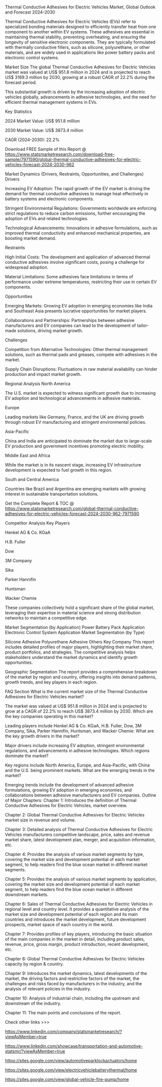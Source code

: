 Thermal Conductive Adhesives for Electric Vehicles Market, Global Outlook and Forecast 2024-2030

Thermal Conductive Adhesives for Electric Vehicles (EVs) refer to specialized bonding materials designed to efficiently transfer heat from one component to another within EV systems. These adhesives are essential in maintaining thermal stability, preventing overheating, and ensuring the longevity of sensitive electronic components. They are typically formulated with thermally conductive fillers, such as silicone, polyurethane, or other materials, and are widely used in applications like power battery packs and electronic control systems.

Market Size
The global Thermal Conductive Adhesives for Electric Vehicles market was valued at US$ 951.8 million in 2024 and is projected to reach US$ 3169.3 million by 2030, growing at a robust CAGR of 22.2% during the forecast period.

This substantial growth is driven by the increasing adoption of electric vehicles globally, advancements in adhesive technologies, and the need for efficient thermal management systems in EVs.

Key Statistics

2024 Market Value: US$ 951.8 million

2030 Market Value: US$ 3873.4 million

CAGR (2024-2030): 22.2%

Download FREE Sample of this Report @ https://www.statsmarketresearch.com/download-free-sample/7971590/global-thermal-conductive-adhesives-for-electric-vehicles-forecast-2024-2030-962


Market Dynamics (Drivers, Restraints, Opportunities, and Challenges)
Drivers

Increasing EV Adoption: The rapid growth of the EV market is driving the demand for thermal conductive adhesives to manage heat effectively in battery systems and electronic components.

Stringent Environmental Regulations: Governments worldwide are enforcing strict regulations to reduce carbon emissions, further encouraging the adoption of EVs and related technologies.

Technological Advancements: Innovations in adhesive formulations, such as improved thermal conductivity and enhanced mechanical properties, are boosting market demand.

Restraints

High Initial Costs: The development and application of advanced thermal conductive adhesives involve significant costs, posing a challenge for widespread adoption.

Material Limitations: Some adhesives face limitations in terms of performance under extreme temperatures, restricting their use in certain EV components.

Opportunities

Emerging Markets: Growing EV adoption in emerging economies like India and Southeast Asia presents lucrative opportunities for market players.

Collaborations and Partnerships: Partnerships between adhesive manufacturers and EV companies can lead to the development of tailor-made solutions, driving market growth.

Challenges

Competition from Alternative Technologies: Other thermal management solutions, such as thermal pads and greases, compete with adhesives in the market.

Supply Chain Disruptions: Fluctuations in raw material availability can hinder production and impact market growth.

Regional Analysis
North America

The U.S. market is expected to witness significant growth due to increasing EV adoption and technological advancements in adhesive materials.

Europe

Leading markets like Germany, France, and the UK are driving growth through robust EV manufacturing and stringent environmental policies.

Asia-Pacific

China and India are anticipated to dominate the market due to large-scale EV production and government incentives promoting electric mobility.

Middle East and Africa

While the market is in its nascent stage, increasing EV infrastructure development is expected to fuel growth in this region.

South and Central America

Countries like Brazil and Argentina are emerging markets with growing interest in sustainable transportation solutions.

Get the Complete Report & TOC @ https://www.statsmarketresearch.com/global-thermal-conductive-adhesives-for-electric-vehicles-forecast-2024-2030-962-7971590


Competitor Analysis
Key Players

Henkel AG & Co. KGaA

H.B. Fuller

Dow

3M Company

Sika

Parker Hannifin

Huntsman

Wacker Chemie

These companies collectively hold a significant share of the global market, leveraging their expertise in material science and strong distribution networks to maintain a competitive edge.

Market Segmentation (by Application)
Power Battery Pack Application
Electronic Control System Application
Market Segmentation (by Type)

Silicone Adhesive
Polyurethane Adhesive
Others
Key Company
This report includes detailed profiles of major players, highlighting their market share, product portfolios, and strategies. The competitive analysis helps stakeholders understand the market dynamics and identify growth opportunities.

Geographic Segmentation
The report provides a comprehensive breakdown of the market by region and country, offering insights into demand patterns, growth trends, and key players in each region.

FAQ Section
What is the current market size of the Thermal Conductive Adhesives for Electric Vehicles market?

The market was valued at US$ 951.8 million in 2024 and is projected to grow at a CAGR of 22.2% to reach US$ 3873.4 million by 2030.
Which are the key companies operating in this market?

Leading players include Henkel AG & Co. KGaA, H.B. Fuller, Dow, 3M Company, Sika, Parker Hannifin, Huntsman, and Wacker Chemie.
What are the key growth drivers in the market?

Major drivers include increasing EV adoption, stringent environmental regulations, and advancements in adhesive technologies.
Which regions dominate the market?

Key regions include North America, Europe, and Asia-Pacific, with China and the U.S. being prominent markets.
What are the emerging trends in the market?

Emerging trends include the development of advanced adhesive formulations, growing EV adoption in emerging economies, and collaborations between adhesive manufacturers and EV companies.
Outline of Major Chapters:
Chapter 1: Introduces the definition of Thermal Conductive Adhesives for Electric Vehicles, market overview.

Chapter 2: Global Thermal Conductive Adhesives for Electric Vehicles market size in revenue and volume.

Chapter 3: Detailed analysis of Thermal Conductive Adhesives for Electric Vehicles manufacturers competitive landscape, price, sales and revenue market share, latest development plan, merger, and acquisition information, etc.

Chapter 4: Provides the analysis of various market segments by type, covering the market size and development potential of each market segment, to help readers find the blue ocean market in different market segments.

Chapter 5: Provides the analysis of various market segments by application, covering the market size and development potential of each market segment, to help readers find the blue ocean market in different downstream markets.

Chapter 6: Sales of Thermal Conductive Adhesives for Electric Vehicles in regional level and country level. It provides a quantitative analysis of the market size and development potential of each region and its main countries and introduces the market development, future development prospects, market space of each country in the world.

Chapter 7: Provides profiles of key players, introducing the basic situation of the main companies in the market in detail, including product sales, revenue, price, gross margin, product introduction, recent development, etc.

Chapter 8: Global Thermal Conductive Adhesives for Electric Vehicles capacity by region & country.

Chapter 9: Introduces the market dynamics, latest developments of the market, the driving factors and restrictive factors of the market, the challenges and risks faced by manufacturers in the industry, and the analysis of relevant policies in the industry.

Chapter 10: Analysis of industrial chain, including the upstream and downstream of the industry.

Chapter 11: The main points and conclusions of the report.


Check other links >>>

https://www.linkedin.com/company/statsmarketresearch/?viewAsMember=true

https://www.linkedin.com/showcase/transportation-and-automotive-statsmr/?viewAsMember=true

https://sites.google.com/view/automotiveparklockactuators/home

https://sites.google.com/view/electricvehiclebatterythermal/home

https://sites.google.com/view/global-vehicle-fire-pump/home
